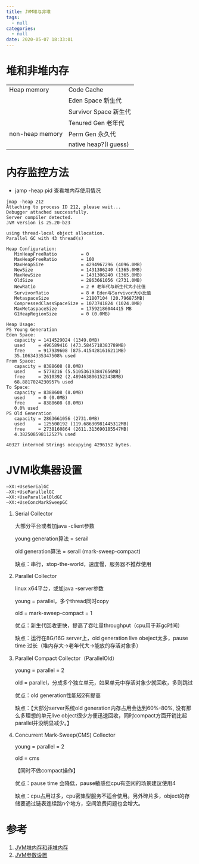```yaml
---
title: JVM堆与非堆
tags:
  - null
categories:
  - null
date: 2020-05-07 18:33:01
---
```




# 堆和非堆内存
|             |    |
| :---------- | -------------- |
| Heap memory | Code Cache     |
|             | Eden Space 新生代 |
|             | Survivor Space 新生代 |
|             | Tenured Gen 老年代 |
| non-heap memory | Perm Gen 永久代 |
|  | native heap?(I guess) |







# 内存监控方法

- jamp -heap pid 查看堆内存使用情况

```shell
jmap -heap 212
Attaching to process ID 212, please wait...
Debugger attached successfully.
Server compiler detected.
JVM version is 25.20-b23

using thread-local object allocation.
Parallel GC with 43 thread(s)

Heap Configuration:
   MinHeapFreeRatio         = 0
   MaxHeapFreeRatio         = 100
   MaxHeapSize              = 4294967296 (4096.0MB)
   NewSize                  = 1431306240 (1365.0MB)
   MaxNewSize               = 1431306240 (1365.0MB)
   OldSize                  = 2863661056 (2731.0MB)
   NewRatio                 = 2 # 老年代与新生代大小比值
   SurvivorRatio            = 8 # Eden与Survivor大小比值
   MetaspaceSize            = 21807104 (20.796875MB)
   CompressedClassSpaceSize = 1073741824 (1024.0MB)
   MaxMetaspaceSize         = 17592186044415 MB
   G1HeapRegionSize         = 0 (0.0MB)

Heap Usage:
PS Young Generation
Eden Space:
   capacity = 1414529024 (1349.0MB)
   used     = 496589416 (473.5845718383789MB)
   free     = 917939608 (875.4154281616211MB)
   35.10634335347508% used
From Space:
   capacity = 8388608 (8.0MB)
   used     = 5778216 (5.510536193847656MB)
   free     = 2610392 (2.4894638061523438MB)
   68.8817024230957% used
To Space:
   capacity = 8388608 (8.0MB)
   used     = 0 (0.0MB)
   free     = 8388608 (8.0MB)
   0.0% used
PS Old Generation
   capacity = 2863661056 (2731.0MB)
   used     = 125500192 (119.68630981445312MB)
   free     = 2738160864 (2611.313690185547MB)
   4.382508598112527% used

40327 interned Strings occupying 4296152 bytes.
```



# JVM收集器设置

```shell
–XX:+UseSerialGC
–XX:+UseParallelGC
–XX:+UseParallelOldGC
–XX:+UseConcMarkSweepGC
```

1. Serial Collector

   大部分平台或者加java -client参数

   young generation算法 = serail

   old generation算法 = serail (mark-sweep-compact)

   缺点：串行，stop-the-world，速度慢，服务器不推荐使用

2. Parallel Collector

   linux x64平台，或加java -server参数

   young = parallel，多个thread同时copy

   old = mark-sweep-compact = 1

   优点：新生代回收更快，提高了吞吐量throughput（cpu用于非gc时间）

   缺点：运行在8G/16G server上，old generation live obeject太多，pause time 过长（堆内存大->老年代大->能放的存活对象多）

3. Parallel Compact Collector（ParallelOld）

   young = parallel = 2

   old = parallel，分成多个独立单元，如果单元中存活对象少就回收，多则跳过

   优点：old generation性能较2有提高

   缺点：【大部分server系统old generation内存占用会达到60%-80%, 没有那么多理想的单元live object很少方便迅速回收，同时compact方面开销比起parallel并没明显减少。】

4. Concurrent Mark-Sweep(CMS) Collector

   young = parallel = 2

   old = cms

   【同时不做compact操作】

   优点：pause time 会降低，pause敏感但cpu有空闲的场景建议使用4

   缺点：cpu占用过多，cpu密集型服务不适合使用。另外碎片多，object的存储要通过链表连续跳n个地方，空间浪费问题也会增大。





# 参考

1. [JVM堆内存和非堆内存](http://xstarcd.github.io/wiki/Java/JVM_Heap_Non-heap.html)
2. [JVM参数设置](https://www.cnblogs.com/ceshi2016/p/8447989.html)